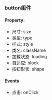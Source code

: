 ### button组件
#### Property:
- 尺寸: size
- 类型: type
- 样式: style
- 类名: className
- 加载状态: loading
- 自适应: block
- 按钮形状: shape
#### Events
- 点击: onClick

